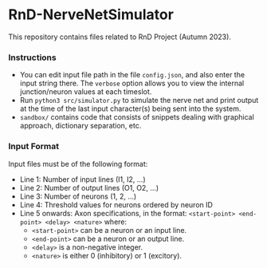 # RnD-NerveNetSimulator
This repository contains files related to RnD Project (Autumn 2023).

### Instructions
- You can edit input file path in the file ```config.json```, and also enter the input string there. The ```verbose``` option allows you to view the internal junction/neuron values at each timeslot.
- Run ```python3 src/simulator.py``` to simulate the nerve net and print output at the time of the last input character(s) being sent into the system.
- ```sandbox/``` contains code that consists of snippets dealing with graphical approach, dictionary separation, etc.

### Input Format
Input files must be of the following format:
- Line 1: Number of input lines (I1, I2, ...)
- Line 2: Number of output lines (O1, O2, ...)
- Line 3: Number of neurons (1, 2, ...)
- Line 4: Threshold values for neurons ordered by neuron ID
- Line 5 onwards: Axon specifications, in the format: ```<start-point> <end-point> <delay> <nature>``` where:
  - ```<start-point>``` can be a neuron or an input line.
  - ```<end-point>``` can be a neuron or an output line.
  - ```<delay>``` is a non-negative integer.
  - ```<nature>``` is either 0 (inhibitory) or 1 (excitory).
